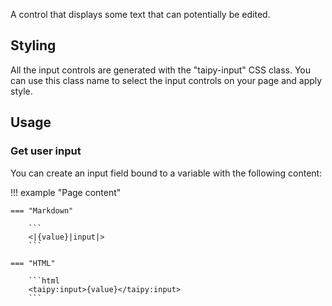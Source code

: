 A control that displays some text that can potentially be edited.

## Styling

All the input controls are generated with the "taipy-input" CSS class. You can use this class
name to select the input controls on your page and apply style.

## Usage

### Get user input

You can create an input field bound to a variable with the following content:

!!! example "Page content"

    === "Markdown"

        ```
        <|{value}|input|>
        ```
  
    === "HTML"

        ```html
        <taipy:input>{value}</taipy:input>
        ```

